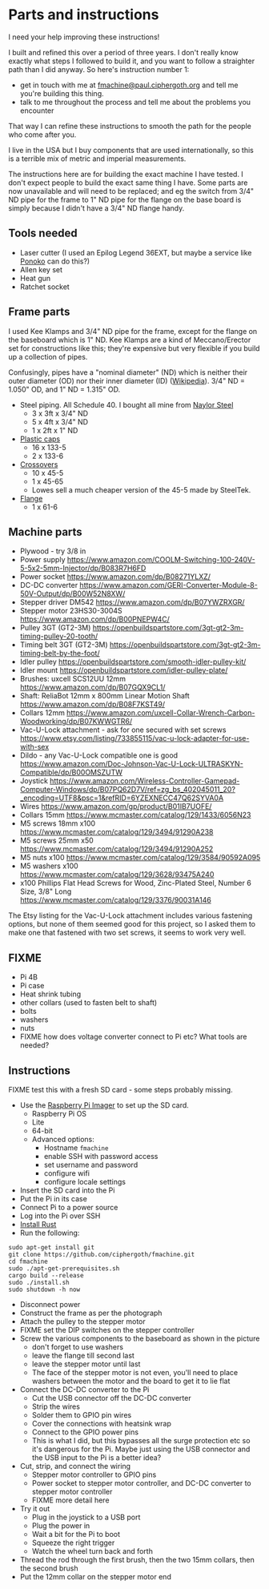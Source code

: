 # Parts and instructions

I need your help improving these instructions!

I built and refined this over a period of three years. I don't really know exactly what steps I followed to build it, and you want to follow a straighter path than I did anyway. So here's instruction number 1:

* get in touch with me at fmachine@paul.ciphergoth.org and tell me you're building this thing. 
* talk to me throughout the process and tell me about the problems you encounter

That way I can refine these instructions to smooth the path for the people who come after you.

I live in the USA but I buy components that are used internationally, so this is a terrible mix of metric and imperial measurements.

The instructions here are for building the exact machine I have tested. I don't expect people to build the exact same thing I have. Some parts are now unavailable and will need to be replaced; and eg the switch from 3/4" ND pipe for the frame to 1" ND pipe for the flange on the base board is simply because I didn't have a 3/4" ND flange handy.

## Tools needed

* Laser cutter (I used an Epilog Legend 36EXT, but maybe a service like [Ponoko](https://www.ponoko.com/laser-cutting) can do this?)
* Allen key set
* Heat gun
* Ratchet socket 

## Frame parts

I used Kee Klamps and 3/4" ND pipe for the frame, except for the flange on the baseboard which is 1" ND. Kee Klamps are a kind of Meccano/Erector set for constructions like this; they're expensive but very flexible if you build up a collection of pipes. 

Confusingly, pipes have a "nominal diameter" (ND) which is neither their outer diameter (OD) nor their inner diameter (ID) ([Wikipedia](https://en.wikipedia.org/wiki/Nominal_Pipe_Size)). 3/4" ND = 1.050" OD, and 1" ND = 1.315" OD.

* Steel piping. All Schedule 40. I bought all mine from [Naylor Steel](https://www.naylorsteel.com/)
  * 3 x 3ft x 3/4" ND
  * 5 x 4ft x 3/4" ND
  * 1 x 2ft x 1" ND
* [Plastic caps](https://www.simplifiedbuilding.com/pipe-fittings/kee-klamp/133-plastic-plug)
  * 16 x 133-5
  * 2 x 133-6
* [Crossovers](https://www.simplifiedbuilding.com/pipe-fittings/kee-klamp/45-crossover)
  * 10 x 45-5
  * 1 x 45-65
  * Lowes sell a much cheaper version of the 45-5 made by SteelTek.
* [Flange](https://www.simplifiedbuilding.com/pipe-fittings/kee-klamp/61-flange)
  * 1 x 61-6

## Machine parts

* Plywood - try 3/8 in
* Power supply https://www.amazon.com/COOLM-Switching-100-240V-5-5x2-5mm-Injector/dp/B083R7H6FD
* Power socket https://www.amazon.com/dp/B08271YLXZ/
* DC-DC converter https://www.amazon.com/GERI-Converter-Module-8-50V-Output/dp/B00W52N8XW/
* Stepper driver DM542 https://www.amazon.com/dp/B07YWZRXGR/
* Stepper motor 23HS30-3004S https://www.amazon.com/dp/B00PNEPW4C/
* Pulley 3GT (GT2-3M) https://openbuildspartstore.com/3gt-gt2-3m-timing-pulley-20-tooth/
* Timing belt 3GT (GT2-3M) https://openbuildspartstore.com/3gt-gt2-3m-timing-belt-by-the-foot/
* Idler pulley https://openbuildspartstore.com/smooth-idler-pulley-kit/
* Idler mount https://openbuildspartstore.com/idler-pulley-plate/
* Brushes: uxcell SCS12UU 12mm https://www.amazon.com/dp/B07GQX9CL1/
* Shaft: ReliaBot 12mm x 800mm Linear Motion Shaft	https://www.amazon.com/dp/B08F7KST49/
* Collars 12mm https://www.amazon.com/uxcell-Collar-Wrench-Carbon-Woodworking/dp/B07KWWGTR6/
* Vac-U-Lock attachment - ask for one secured with set screws https://www.etsy.com/listing/733855115/vac-u-lock-adapter-for-use-with-sex
* Dildo - any Vac-U-Lock compatible one is good https://www.amazon.com/Doc-Johnson-Vac-U-Lock-ULTRASKYN-Compatible/dp/B00OMSZUTW
* Joystick https://www.amazon.com/Wireless-Controller-Gamepad-Computer-Windows/dp/B07PQ62D7V/ref=zg_bs_402045011_20?_encoding=UTF8&psc=1&refRID=6YZEXNECC47Q62SYVA0A
* Wires https://www.amazon.com/gp/product/B01IB7UOFE/
* Collars 15mm https://www.mcmaster.com/catalog/129/1433/6056N23
* M5 screws 18mm x100 https://www.mcmaster.com/catalog/129/3494/91290A238
* M5 screws 25mm x50 https://www.mcmaster.com/catalog/129/3494/91290A252
* M5 nuts x100 https://www.mcmaster.com/catalog/129/3584/90592A095
* M5 washers x100 https://www.mcmaster.com/catalog/129/3628/93475A240
* x100 Phillips Flat Head Screws for Wood, Zinc-Plated Steel, Number 6 Size, 3/8" Long https://www.mcmaster.com/catalog/129/3376/90031A146
 

The Etsy listing for the Vac-U-Lock attachment includes various fastening options, but none of them seemed good for this project, so I asked them to make one that fastened with two set screws, it seems to work very well.

## FIXME

* Pi 4B
* Pi case
* Heat shrink tubing
* other collars (used to fasten belt to shaft)
* bolts
* washers
* nuts
* FIXME how does voltage converter connect to Pi etc? What tools are needed?

## Instructions

FIXME test this with a fresh SD card - some steps probably missing.

* Use the [Raspberry Pi Imager](https://www.raspberrypi.com/software/) to set up the SD card.
  * Raspberry Pi OS
  * Lite
  * 64-bit
  * Advanced options:
    * Hostname `fmachine`
    * enable SSH with password access
    * set username and password
    * configure wifi
    * configure locale settings
* Insert the SD card into the Pi
* Put the Pi in its case
* Connect Pi to a power source
* Log into the Pi over SSH
* [Install Rust](https://rustup.rs/)
* Run the following:

```
sudo apt-get install git
git clone https://github.com/ciphergoth/fmachine.git
cd fmachine
sudo ./apt-get-prerequisites.sh
cargo build --release
sudo ./install.sh
sudo shutdown -h now
```

* Disconnect power
* Construct the frame as per the photograph
* Attach the pulley to the stepper motor
* FIXME set the DIP switches on the stepper controller
* Screw the various components to the baseboard as shown in the picture
  * don't forget to use washers
  * leave the flange till second last
  * leave the stepper motor until last
  * The face of the stepper motor is not even, you'll need to place washers between the motor and the board to get it to lie flat
* Connect the DC-DC converter to the Pi
  * Cut the USB connector off the DC-DC converter
  * Strip the wires
  * Solder them to GPIO pin wires
  * Cover the connections with heatsink wrap
  * Connect to the GPIO power pins
  * This is what I did, but this bypasses all the surge protection etc so it's dangerous for the Pi. Maybe just using the USB connector and the USB input to the Pi is a better idea?
* Cut, strip, and connect the wiring
  * Stepper motor controller to GPIO pins
  * Power socket to stepper motor controller, and DC-DC converter to stepper motor controller
  * FIXME more detail here
* Try it out
  * Plug in the joystick to a USB port
  * Plug the power in
  * Wait a bit for the Pi to boot
  * Squeeze the right trigger
  * Watch the wheel turn back and forth
* Thread the rod through the first brush, then the two 15mm collars, then the second brush
* Put the 12mm collar on the stepper motor end